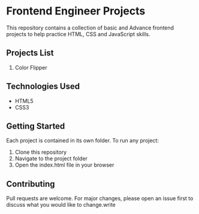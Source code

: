 # Frontend Engineer Projects

This repository contains a collection of basic and Advance frontend projects to help practice HTML, CSS and JavaScript skills.

## Projects List

1. Color Flipper

## Technologies Used

- HTML5
- CSS3 

## Getting Started

Each project is contained in its own folder. To run any project:

1. Clone this repository
2. Navigate to the project folder
3. Open the index.html file in your browser

## Contributing

Pull requests are welcome. For major changes, please open an issue first to discuss what you would like to change.write